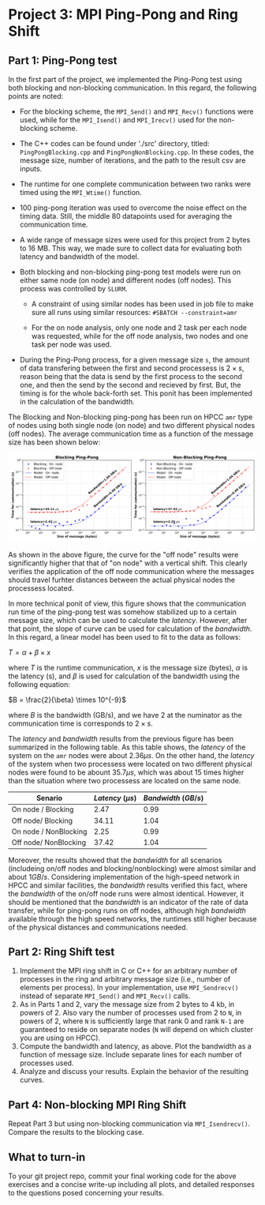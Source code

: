 # Project 3: MPI Ping-Pong and Ring Shift



## Part 1: Ping-Pong test

In the first part of the project, we implemented the Ping-Pong test using both blocking and non-blocking communication. In this regard, the following points are noted:

* For the blocking scheme, the `MPI_Send()` and `MPI_Recv()` functions were used, while for the `MPI_Isend()` and `MPI_Irecv()` used for the non-blocking scheme. 

* The C++ codes can be found under './src' directory, titled: `PingPongBlocking.cpp` and `PingPongNonBlocking.cpp`. In these codes, the message size, number of iterations, and the path to the result csv are inputs.

* The runtime for one complete communication between two ranks were timed using the `MPI_Wtime()` function. 

* 100 ping-pong iteration was used to overcome the noise effect on the timing data. Still, the middle 80 datapoints used for averaging the communication time. 

* A wide range of message sizes were used for this project from 2 bytes to 16 MB. This way, we made sure to collect data for evaluating both latency and bandwidth of the model.

* Both blocking and non-blocking ping-pong test models were run on either same node (on node) and different nodes (off nodes). This process was controlled by `SLURM`. 

    * A constraint of using similar nodes has been used in job file to make sure all runs using similar resources: `#SBATCH --constraint=amr`

    * For the on node analysis, only one node and 2 task per each node was requested, while for the off node analysis, two nodes and one task per node was used.

* During the Ping-Pong process, for a given message size `s`, the amount of data transfering between the first and second processess is $2 \times s$, reason being that the data is send by the first process to the second one, and then the send by the second and recieved by first. But, the timing is for the whole back-forth set. This ponit has been implemented in the calculation of the bandwidth.


The Blocking and Non-blocking ping-pong has been run on HPCC `amr` type of nodes using both single node (on node) and two different physical nodes (off nodes). The average communication time as a function of the message size has been shown below:

![plot_pingpong](Analysis/Fig01_PingPong.png)

As shown in the above figure, the curve for the "off node" results were significantly higher that that of "on node" with a vertical shift. This clearly verifies the application of the off node communication where the messages should travel furhter distances between the actual physical nodes the processess located. 

In more technical ponit of view, this figure shows that the communication run time of the ping-pong test was somehow stabilized up to a certain message size, which can be used to calculate the _latency_. However, after that point, the slope of curve can be used for calculation of the _bandwidth_. In this regard, a linear model has been used to fit to the data as follows:

$T = \alpha + \beta \times x$

where $T$ is the runtime communication, $x$ is the message size (bytes), $\alpha$ is the latency (s), and $\beta$ is used for calculation of the bandwidth using the following equation:

$B = \frac{2}{\beta} \times 10^{-9}$

where $B$ is the bandwidth (GB/s), and we have $2$ at the numinator as the communication time is corresponds to $2 \times s$. 

The _latency_ and _bandwidth_ results from the previous figure has been summarized in the following table. As this table shows, the _latency_ of the system on the `amr` nodes were about $2.36 \mu s$. On the other hand, the _latency_ of the system when two processess were located on two different physical nodes were found to be abount $35.7 \mu s$, which was about 15 times higher than the situation where two processess are located on the same node. 

Senario | _Latency_ ($\mu s$) | _Bandwidth_ ($GB/s$)
--|--|--
On node / Blocking    | 2.47   | 0.99
Off node/ Blocking    | 34.11  | 1.04
On node / NonBlocking | 2.25   | 0.99
Off node/ NonBlocking | 37.42  | 1.04

Moreover, the results showed that the _bandwidth_ for all scenarios (includeing on/off nodes and blocking/nonblocking) were almost similar and about $1 GB/s$. Considering implementation of the high-speed network in HPCC and similar facilities, the _bandwidth_ results verified this fact, where the _bandwidth_ of the on/off node runs were almost identical. However, it should be mentioned that the _bandwidth_ is an indicator of the rate of data transfer, while for ping-pong runs on off nodes, although high _bandwidth_ available through the high speed networks, the runtimes still higher because of the physical distances and communications needed. 



## Part 2: Ring Shift test

1. Implement the MPI ring shift in C or C++ for an arbitrary number of processes in the ring and arbitrary message size (i.e., number of elements per process). In your implementation, use `MPI_Sendrecv()` instead of separate `MPI_Send()` and `MPI_Recv()` calls.
2. As in Parts 1 and 2, vary the message size from 2 bytes to 4 kb, in powers of 2. Also vary the number of processes used from 2 to `N`, in powers of 2, where `N` is sufficiently large that rank 0 and rank `N-1` are guaranteed to reside on separate nodes (`N` will depend on which cluster you are using on HPCC).
3. Compute the bandwidth and latency, as above. Plot the bandwidth as a function of message size. Include separate lines for each number of processes used. 
4. Analyze and discuss your results. Explain the behavior of the resulting curves.

## Part 4: Non-blocking MPI Ring Shift

Repeat Part 3 but using non-blocking communication via `MPI_Isendrecv()`. Compare the results to the blocking case.

## What to turn-in

To your git project repo, commit your final working code for the above exercises and a concise write-up including all plots, and detailed responses to the questions posed concerning your results. 
